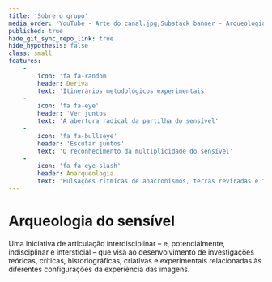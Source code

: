 ```yaml
---
title: 'Sobre o grupo'
media_order: 'YouTube - Arte do canal.jpg,Substack banner - Arqueologia do sensível [transparente].png'
published: true
hide_git_sync_repo_link: true
hide_hypothesis: false
class: small
features:
    -
        icon: 'fa fa-random'
        header: Deriva
        text: 'Itinerários metodológicos experimentais'
    -
        icon: 'fa fa-eye'
        header: 'Ver juntos'
        text: 'A abertura radical da partilha do sensível'
    -
        icon: 'fa fa-bullseye'
        header: 'Escutar juntos'
        text: 'O reconhecimento da multiplicidade do sensível'
    -
        icon: 'fa fa-eye-slash'
        header: Anarqueologia
        text: 'Pulsações rítmicas de anacronismos, terras reviradas e formas esburacadas'
---
```


# Arqueologia do sensível

Uma iniciativa de articulação interdisciplinar – e, potencialmente, indisciplinar e intersticial – que visa ao desenvolvimento de investigações teóricas, críticas, historiográficas, criativas e experimentais relacionadas às diferentes configurações da experiência das imagens.